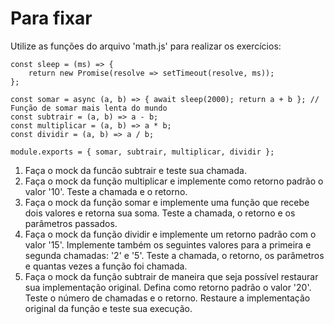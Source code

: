 # Para fixar
Utilize as funções do arquivo 'math.js' para realizar os exercícios:
```
const sleep = (ms) => {
    return new Promise(resolve => setTimeout(resolve, ms));
};

const somar = async (a, b) => { await sleep(2000); return a + b }; // Função de somar mais lenta do mundo
const subtrair = (a, b) => a - b;
const multiplicar = (a, b) => a * b;
const dividir = (a, b) => a / b;

module.exports = { somar, subtrair, multiplicar, dividir };
```

1. Faça o mock da funcão subtrair e teste sua chamada.
1. Faça o mock da função multiplicar e implemente como retorno padrão o valor '10'. Teste a chamada e o retorno.
1. Faça o mock da função somar e implemente uma função que recebe dois valores e retorna sua soma. Teste a chamada, o retorno e os parâmetros passados.
1. Faça o mock da função dividir e implemente um retorno padrão com o valor '15'. Implemente também os seguintes valores para a primeira e segunda chamadas: '2' e '5'. Teste a chamada, o retorno, os parâmetros e quantas vezes a função foi chamada.
1. Faça o mock da função subtrair de maneira que seja possível restaurar sua implementação original. Defina como retorno padrão o valor '20'. Teste o número de chamadas e o retorno. Restaure a implementação original da função e teste sua execução.